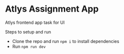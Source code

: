# Atlys Assignment App

Atlys frontend app task for UI

Steps to setup and run

- Clone the repo and run `npm i` to install dependencies
- Run `npm run dev`
